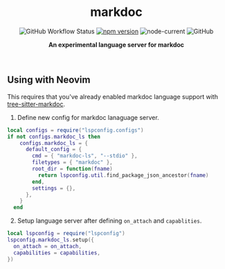 <h1 align="center">markdoc</h1>
<p align="center">
  <img alt="GitHub Workflow Status" src="https://img.shields.io/github/workflow/status/mohitsinghs/markdoc-ls/ci?style=flat-square&logo=github">
  <a href="https://www.npmjs.com/package/markdoc-ls"><img src="https://img.shields.io/npm/v/markdoc-ls.svg?style=flat-square&logo=npm" alt="npm version"></a>
  <img alt="node-current" src="https://img.shields.io/node/v/markdoc-ls?style=flat-square&logo=nodedotjs">
  <img alt="GitHub" src="https://img.shields.io/github/license/mohitsinghs/markdoc-ls?style=flat-square">
</p>
<p align="center">
  <b>An experimental language server for markdoc</b><br/>
</p>

<br />

## Using with Neovim

This requires that you've already enabled markdoc language support with [tree-sitter-markdoc](https://github.com/markdoc-extra/tree-sitter-markdoc).

1. Define new config for markdoc lanaguage server.

```lua
local configs = require("lspconfig.configs")
if not configs.markdoc_ls then
    configs.markdoc_ls = {
      default_config = {
        cmd = { "markdoc-ls", "--stdio" },
        filetypes = { "markdoc" },
        root_dir = function(fname)
          return lspconfig.util.find_package_json_ancestor(fname)
        end,
        settings = {},
      },
    }
  end
```

2. Setup language server after defining `on_attach` and `capablities`.

```lua
local lspconfig = require("lspconfig")
lspconfig.markdoc_ls.setup({
  on_attach = on_attach,
  capabilities = capabilities,
})
```

